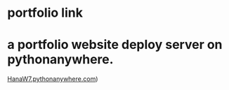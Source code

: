 # portfolio link 
# a portfolio website deploy server on pythonanywhere.

[HanaW7.pythonanywhere.com](http://hanaw7.pythonanywhere.com/index.html))
